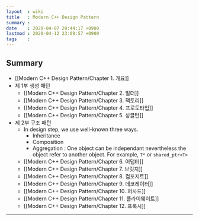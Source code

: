 ```yaml
---
layout  : wiki
title   : Modern C++ Design Pattern
summary : 
date    : 2020-04-07 20:44:17 +0900
lastmod : 2020-04-12 23:09:57 +0900
tags    : 
---
```


## Summary
 * [[Modern C++ Design Pattern/Chapter 1. 개요]]
 * 제 1부 생성 패턴
   * [[Modern C++ Design Pattern/Chapter 2. 빌더]]
   * [[Modern C++ Design Pattern/Chapter 3. 팩토리]]
   * [[Modern C++ Design Pattern/Chapter 4. 프로토타입]]
   * [[Modern C++ Design Pattern/Chapter 5. 싱글턴]]
 * 제 2부 구조 패턴
    - In design step, we use well-known three ways.
      - Inheritance
      - Composition
      - Aggregation : One object can be independant nevertheless the  object refer to another object. For example, `T*` or `shared_ptr<T>`
   * [[Modern C++ Design Pattern/Chapter 6. 어댑터]]
   * [[Modern C++ Design Pattern/Chapter 7. 브릿지]]
   * [[Modern C++ Design Pattern/Chapter 8. 컴포지트]]
   * [[Modern C++ Design Pattern/Chapter 9. 데코레이터]]
   * [[Modern C++ Design Pattern/Chapter 10. 퍼사드]]
   * [[Modern C++ Design Pattern/Chapter 11. 플라이웨이트]]
   * [[Modern C++ Design Pattern/Chapter 12. 프록시]]

---
